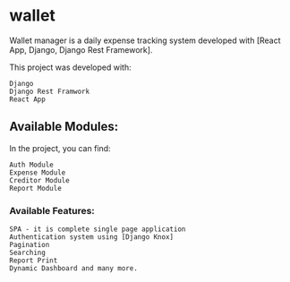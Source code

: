 # wallet
Wallet manager is a daily expense tracking system developed with [React App, Django, Django Rest Framework].

This project was developed with:

    Django
    Django Rest Framwork
    React App

## Available Modules:

In the project, you can find:

    Auth Module
    Expense Module
    Creditor Module
    Report Module


### Available Features:

    SPA - it is complete single page application
    Authentication system using [Django Knox]
    Pagination
    Searching
    Report Print 
    Dynamic Dashboard and many more.
